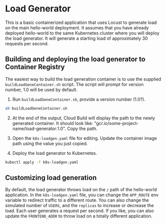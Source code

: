 # Load Generator

This is a basic containerized application that uses Locust to generate load on the main hello-world deployment. It assumes that you have already deployed hello-world to the same Kubernetes cluster where you will deploy the load generator. It will generate a starting load of approximately 30 requests per second.

## Building and deploying the load generator to Container Registry

The easiest way to build the load generation container is to use the supplied `buildLoadGeneContainer.sh` script. The script will prompt for version number, 1.0 will be used by default.

1. Run `buildLoadGeneContainer.sh`, provide a version number (1.0?).

``` bash
sh buildLoadGeneContainer.sh
```

2. At the end of the output, Cloud Build will display the path to the newly generated container. It should look like: "gcr.io/some-project-name/load-generator:1.0". Copy the path. 

3. Open the `k8s-loadgen.yaml` file for editing. Update the container image path using the value you just copied.

4. Deploy the load generator to Kubernetes.

``` bash
kubectl apply -f k8s-loadgen.yaml
```

## Customizing load generation

By default, the load generator throws load on the `/` path of the hello-world application. In the `k8s-loadgen.yaml` file, you can change the `APP_ROUTE` env variable to redirect traffic to a different route. You can also change the simulated number of `USERS`, and the `replicas` to increase or decrease the load. Each user generates a request per second. If you like, you can also update the `FRONTEND_ADDR` to throw load on a totally different application.
